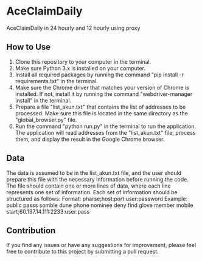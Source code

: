 # AceClaimDaily
AceClaimDaily in 24 hourly and 12 hourly using proxy

How to Use
----------

1.  Clone this repository to your computer in the terminal.
2.  Make sure Python 3.x is installed on your computer.
3.  Install all required packages by running the command "pip install -r requirements.txt" in the terminal.
4.  Make sure the Chrome driver that matches your version of Chrome is installed. If not, install it by running the command "webdriver-manager install" in the terminal.
5.  Prepare a file "list_akun.txt" that contains the list of addresses to be processed. Make sure this file is located in the same directory as the "global\_browser.py" file.
6.  Run the command "python run.py" in the terminal to run the application. The application will read addresses from the "list_akun.txt" file, process them, and display the result in the Google Chrome browser.

Data
----

The data is assumed to be in the list_akun.txt file, and the user should prepare this file with the necessary information before running the code. The file should contain one or more lines of data, where each line represents one set of information. Each set of information should be structured as follows:
Format: pharse;host:port:user:password
Example: public passs somble dune phone nominee deny find glove member mobile start;60.137.14.111:2233:user:pass

Contribution
------------

If you find any issues or have any suggestions for improvement, please feel free to contribute to this project by submitting a pull request.
